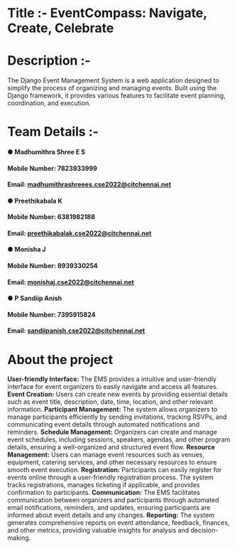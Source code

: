 # Title :- EventCompass: Navigate, Create, Celebrate
# Description :-
The Django Event Management System is a web application designed to simplify the process of organizing and managing events. Built using the Django framework, it provides various features to facilitate event planning, coordination, and execution.
# Team Details :-
#### ● Madhumithra Shree E S
#### Mobile Number: 7823933999
#### Email: madhumithrashreees.cse2022@citchennai.net
#### ● Preethikabala K
#### Mobile Number: 6381982188
#### Email: preethikabalak.cse2022@citchennai.net
#### ● Monisha J
#### Mobile Number: 8939330254
#### Email: monishaj.cse2022@citchennai.net
#### ● P Sandiip Anish
#### Mobile Number: 7395915824
#### Email: sandiipanish.cse2022@citchennai.net
# About the project
**User-friendly Interface:** The EMS provides a intuitive and user-friendly interface for event organizers to easily navigate and access all features.
**Event Creation:** Users can create new events by providing essential details such as event title, description, date, time, location, and other relevant information.
**Participant Management:** The system allows organizers to manage participants efficiently by sending invitations, tracking RSVPs, and communicating event details through automated notifications and reminders.
**Schedule Management:** Organizers can create and manage event schedules, including sessions, speakers, agendas, and other program details, ensuring a well-organized and structured event flow.
**Resource Management:** Users can manage event resources such as venues, equipment, catering services, and other necessary resources to ensure smooth event execution.
**Registration:** Participants can easily register for events online through a user-friendly registration process. The system tracks registrations, manages ticketing if applicable, and provides confirmation to participants.
**Communication:** The EMS facilitates communication between organizers and participants through automated email notifications, reminders, and updates, ensuring participants are informed about event details and any changes.
**Reporting:** The system generates comprehensive reports on event attendance, feedback, finances, and other metrics, providing valuable insights for analysis and decision-making.
